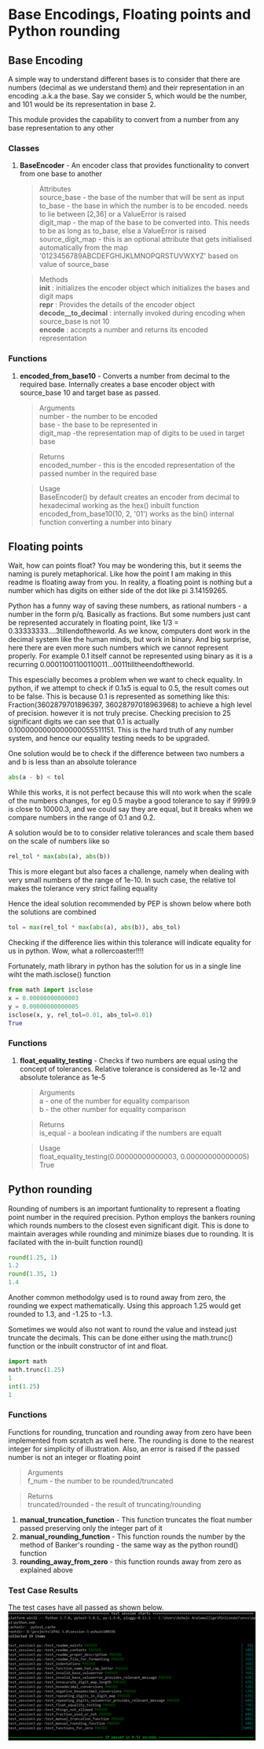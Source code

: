 # Base Encodings, Floating points and Python rounding

## Base Encoding

A simple way to understand different bases is to consider that there are numbers (decimal as we understand them) and their representation in an encoding .a.k.a the base. Say we consider 5, which would be the number, and 101 would be its representation in base 2. 

This module provides the capability to convert from a number from any base representation to any other

### Classes

1. __BaseEncoder__ - An encoder class that provides functionality to convert from one base to another

    > Attributes</br>
    > source_base - the base of the number that will be sent as input</br>
    > to_base - the base in which the number is to be encoded. needs to lie between [2,36] or a ValueError is raised</br>
    > digit_map - the map of the base to be converted into. This needs to be as long as to_base, else a ValueError is raised</br>
    > source_digit_map - this is an optional attribute that gets initialised automatically from the map '0123456789ABCDEFGHIJKLMNOPQRSTUVWXYZ' based on value of source_base</br>

    > Methods</br>
    > __init__ : initializes the encoder object which initializes the bases and digit maps</br>
    > __repr__ : Provides the details of the encoder object</br>
    > __decode__to_decimal__ : internally invoked during encoding when source_base is not 10</br>
    > __encode__ : accepts a number and returns its encoded representation</br>

### Functions

1. __encoded_from_base10__ - Converts a number from decimal to the required base. Internally creates a base encoder object with source_base 10 and target base as passed. 

    > Arguments</br>
    > number - the number to be encoded</br>
    > base - the base to be represented in</br>
    > digit_map -the representation map of digits to be used in target base</br>
    
    > Returns</br>
    > encoded_number - this is the encoded representation of the passed number in the required base</br>
    
    > Usage</br>
    > BaseEncoder() by default creates an encoder from decimal to hexadecimal working as the hex() inbuilt function</br>
    > encoded_from_base10(10, 2, '01') works as the bin() internal function converting a number into binary</br>

## Floating points

Wait, how can points float? You may be wondering this, but it seems the naming is purely metaphorical. Like how the point I am making in this readme is floating away from you. In reality, a floating point is nothing but a number which has digits on either side of the dot like pi 3.14159265.

Python has a funny way of saving these numbers, as rational numbers - a number in the form p/q. Basically as fractions. But some numbers just cant be represented accurately in floating point, like 1/3 = 0.33333333....3tillendoftheworld. As we know, computers dont work in the decimal system like the human minds, but work in binary. And big surprise, here there are even more such numbers which we cannot represent properly. For example 0.1 itself cannot be represented using binary as it is a recurring 0.00011001100110011...0011tilltheendoftheworld.

This espescially becomes a problem when we want to check equality. In python, if we attempt to check if 0.1x5 is equal to 0.5, the result comes out to be false. This is because 0.1 is represented as something like this: Fraction(3602879701896397, 36028797018963968) to achieve a high level of precision. however it is not truly precise. Checking precision to 25 significant digits we can see that 0.1 is actually 0.1000000000000000055511151. This is the hard truth of any number system, and hence our equality testing needs to be upgraded.

One solution would be to check if the difference between two numbers a and b is less than an absolute tolerance

```python
abs(a - b) < tol
```

While this works, it is not perfect because this will nto work when the scale of the numbers changes, for eg 0.5 maybe a good tolerance to say if 9999.9 is close to 10000.3, and we could say they are equal, but it breaks when we compare numbers in the range of 0.1 and 0.2.

A solution would be to to consider relative tolerances and scale them based on the scale of numbers like so

```python
rel_tol * max(abs(a), abs(b))
```

This is more elegant but also faces a challenge, namely when dealing with very small numbers of the range of 1e-10. In such case, the relative tol makes the tolerance very strict failing equality

Hence the ideal solution recommended by PEP is shown below where both the solutions are combined

```python
tol = max(rel_tol * max(abs(a), abs(b)), abs_tol)
```
Checking if the difference lies within this tolerance will indicate equality for us in python. Wow, what a rollercoaster!!!!

Fortunately, math library in python has the solution for us in a single line wiht the math.isclose() function

```python
from math import isclose
x = 0.00000000000003
y = 0.00000000000005
isclose(x, y, rel_tol=0.01, abs_tol=0.01)
True
```
### Functions

1. __float_equality_testing__ - Checks if two numbers are equal using the concept of tolerances. Relative tolerance is considered as 1e-12 and absolute tolerance as 1e-5

    > Arguments</br>
    > a - one of the number for equality comparison</br>
    > b - the other number for equality comparison</br>

    > Returns</br>
    > is_equal - a boolean indicating if the numbers are equalt</br>
    
    > Usage</br>
    > float_equality_testing(0.00000000000003, 0.00000000000005)</br>
    > True</br>

## Python rounding

Rounding of numbers is an important funtionality to represent a floating point number in the required precision. Python employs the bankers rouning which rounds numbers to the closest even significant digit. This is done to maintain averages while rounding and minimize biases due to rounding. It is facilated with the in-built function round()
 
```python
round(1.25, 1)
1.2
round(1.35, 1)
1.4
```

Another common methodolgy used is to round away from zero, the rounding we expect mathematically. Using this approach 1.25 would get rounded to 1.3, and -1.25 to -1.3.

Sometimes we would also not want to round the value and instead just truncate the decimals. This can be done either using the math.trunc() function or the inbuilt constructor of int and float.

```python
import math
math.trunc(1.25)
1
int(1.25)
1
```

### Functions

Functions for rounding, truncation and rounding away from zero have been implemented from scratch as well here. The rounding is done to the nearest integer for simplicity of illustration. Also, an error is raised if the passed number is not an integer or floating point

> Arguments</br>
> f_num - the number to be rounded/truncated
    
> Returns</br>
> truncated/rounded - the result of truncating/rounding

1. __manual_truncation_function__ - This function truncates the float number passed preserving only the integer part of it
2. __manual_rounding_function__ - This function rounds the number by the method of Banker's rounding - the same way as the python round() function
3. **rounding_away_from_zero** - this function rounds away from zero as explained above

### Test Case Results

The test cases have all passed as shown below.
![Test cases](/test_cases_results.PNG)
